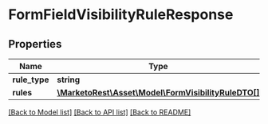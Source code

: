 # FormFieldVisibilityRuleResponse

## Properties
Name | Type | Description | Notes
------------ | ------------- | ------------- | -------------
**rule_type** | **string** |  | [optional] 
**rules** | [**\MarketoRest\Asset\Model\FormVisibilityRuleDTO[]**](FormVisibilityRuleDTO.md) |  | [optional] 

[[Back to Model list]](../README.md#documentation-for-models) [[Back to API list]](../README.md#documentation-for-api-endpoints) [[Back to README]](../README.md)


